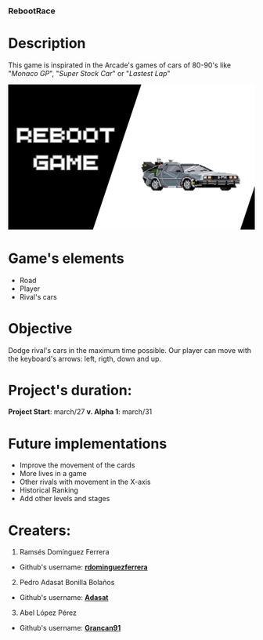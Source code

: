 ### RebootRace

# Description
This game is inspirated in the Arcade's games of cars of 80-90's like "*Monaco GP*", "*Super Stock Car*" or "*Lastest Lap*"

![Reboot Race start's screen](./images/StartScreen.png)


# Game's elements
- Road
- Player
- Rival's cars


# Objective
Dodge rival's cars in the maximum time possible. Our player can move with the keyboard's arrows: left, rigth, down and up.

# Project's duration:

**Project Start**: march/27
**v. Alpha 1**: march/31



# Future implementations
 - Improve the movement of the cards
 - More lives in a game
 - Other rivals with movement in the X-axis
 - Historical Ranking
 - Add other levels and stages


# Creaters:

1. Ramsés Domínguez Ferrera  
- Github's username: **[rdominguezferrera](https://github.com/rdominguezferrera)**


2. Pedro Adasat Bonilla Bolaños
- Github's username: **[Adasat](https://github.com/Adasat)**


3. Abel López Pérez
- Github's username: **[Grancan91](https://github.com/Grancan91)**


